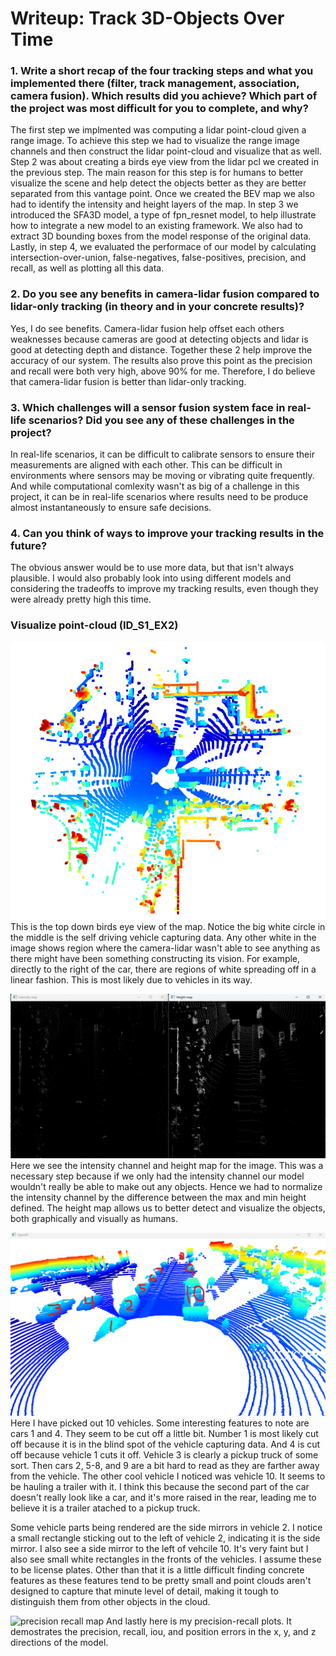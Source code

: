 # Writeup: Track 3D-Objects Over Time

### 1. Write a short recap of the four tracking steps and what you implemented there (filter, track management, association, camera fusion). Which results did you achieve? Which part of the project was most difficult for you to complete, and why?

The first step we implmented was computing a lidar point-cloud given a range image. To achieve this step we had to visualize the range image channels and then construct the lidar point-cloud and visualize that as well. Step 2 was about creating a birds eye view from the lidar pcl we created in the previous step. The main reason for this step is for humans to better visualize the scene and help detect the objects better as they are better separated from this vantage point. Once we created the BEV map we also had to identify the intensity and height layers of the map. In step 3 we introduced the SFA3D model, a type of fpn_resnet model, to help illustrate how to integrate a new model to an existing framework. We also had to extract 3D bounding boxes from the model response of the original data. Lastly, in step 4, we evaluated the performace of our model by calculating intersection-over-union, false-negatives, false-positives, precision, and recall, as well as plotting all this data.


### 2. Do you see any benefits in camera-lidar fusion compared to lidar-only tracking (in theory and in your concrete results)?

Yes, I do see benefits. Camera-lidar fusion help offset each others weaknesses because cameras are good at detecting objects and lidar is good at detecting depth and distance. Together these 2 help improve the accuracy of our system. The results also prove this point as the precision and recall were both very high, above 90% for me. Therefore, I do believe that camera-lidar fusion is better than lidar-only tracking.


### 3. Which challenges will a sensor fusion system face in real-life scenarios? Did you see any of these challenges in the project?

In real-life scenarios, it can be difficult to calibrate sensors to ensure their measurements are aligned with each other. This can be difficult in environments where sensors may be moving or vibrating quite frequently. And while computational comlexity wasn't as big of a challenge in this project, it can be in real-life scenarios where results need to be produce almost instantaneously to ensure safe decisions.


### 4. Can you think of ways to improve your tracking results in the future?


The obvious answer would be to use more data, but that isn't always plausible. I would also probably look into using different models and considering the tradeoffs to improve my tracking results, even though they were already pretty high this time.


### Visualize point-cloud (ID_S1_EX2)

![bev map](img\\bev_map.png)
This is the top down birds eye view of the map. Notice the big white circle in the middle is the self driving vehicle capturing data. Any other white in the image shows region where the camera-lidar wasn't able to see anything as there might have been something constructing its vision. For example, directly to the right of the car, there are regions of white spreading off in a linear fashion. This is most likely due to vehicles in its way.

![intensity and height map](img\\intensity_height_map.png)
Here we see the intensity channel and height map for the image. This was a necessary step because if we only had the intensity channel our model wouldn't really be able to make out any objects. Hence we had to normalize the intensity channel by the difference between the max and min height defined. The height map allows us to better detect and visualize the objects, both graphically and visually as humans. 

![labeled bev map](img\\labeled_pcl.png)
Here I have picked out 10 vehicles. Some interesting features to note are cars 1 and 4. They seem to be cut off a little bit. Number 1 is most likely cut off because it is in the blind spot of the vehicle capturing data. And 4 is cut off because vehicle 1 cuts it off. Vehicle 3 is clearly a pickup truck of some sort. Then cars 2, 5-8, and 9 are a bit hard to read as they are farther away from the vehicle. The other cool vehicle I noticed was vehicle 10. It seems to be hauling a trailer with it. I think this because the second part of the car doesn't really look like a car, and it's more raised in the rear, leading me to believe it is a trailer atached to a pickup truck.

Some vehicle parts being rendered are the side mirrors in vehicle 2. I notice a small rectangle sticking out to the left of vehicle 2, indicating it is the side mirror. I also see a side mirror to the left of vehcile 10. It's very faint but I also see small white rectangles in the fronts of the vehicles. I assume these to be license plates. Other than that it is a little difficult finding concrete features as these features tend to be pretty small and point clouds aren't designed to capture that minute level of detail, making it tough to distinguish them from other objects in the cloud.

![precision recall map](img\\precision_recall_plots.png.png)
And lastly here is my precision-recall plots. It demostrates the precision, recall, iou, and position errors in the x, y, and z directions of the model.
